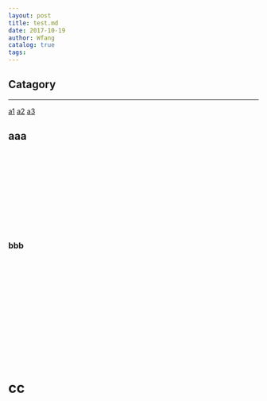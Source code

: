 ```yaml
---
layout: post
title: test.md
date: 2017-10-19
author: Wfang
catalog: true
tags:
---
```


## Catagory
---
[a1](#aaa)
[a2](#bbb)
[a3](#cc)

## aaa<br><br><br><br><br><br><br><br>

### bbb
<br><br><br><br><br><br><br><br><br><br><br><br>
# cc
